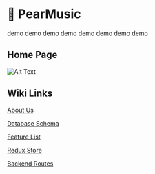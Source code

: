 # 🍐 PearMusic

demo demo demo demo demo demo demo demo

## Home Page
![Alt Text](https://media.giphy.com/media/v1.Y2lkPTc5MGI3NjExZDYwN2QxZjc2YWUzMGYzMjU3ZDhmZWFhMmEyMWI0NTQwYTE3ODU4ZiZjdD1n/VqloZHGYsSGD9UPXyM/giphy.gif)


## Wiki Links

[About Us](https://github.com/Sadiqaxxmed/PearMusic/wiki/About-Us)<p>
[Database Schema](https://github.com/Sadiqaxxmed/PearMusic/wiki/Database-Schema)<p>
[Feature List](https://github.com/Sadiqaxxmed/PearMusic/wiki/Features)<p>
[Redux Store](https://github.com/Sadiqaxxmed/PearMusic/wiki/Redux-State-Shape)<p>
[Backend Routes](https://github.com/Sadiqaxxmed/PearMusic/wiki/Backend-Routes)<p>
